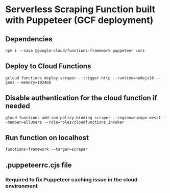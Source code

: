 # Serverless Scraping Function built with Puppeteer (GCF deployment)

## Dependencies
`npm i --save @google-cloud/functions-framework puppeteer cors`

## Deploy to Cloud Functions
`gcloud functions deploy scraper --trigger-http --runtime=nodejs16 --gen2 --memory=1024mb`

## Disable authentication for the cloud function if needed
`gloud functions add-iam-policy-binding scraper --region=europe-west1 --member=allUsers --role=roles/cloudfunctions.invoker`

## Run function on localhost
`functions-framework --targer=scraper`

## .puppeteerrc.cjs file
### Required to fix Puppeteer caching issue in the cloud environment